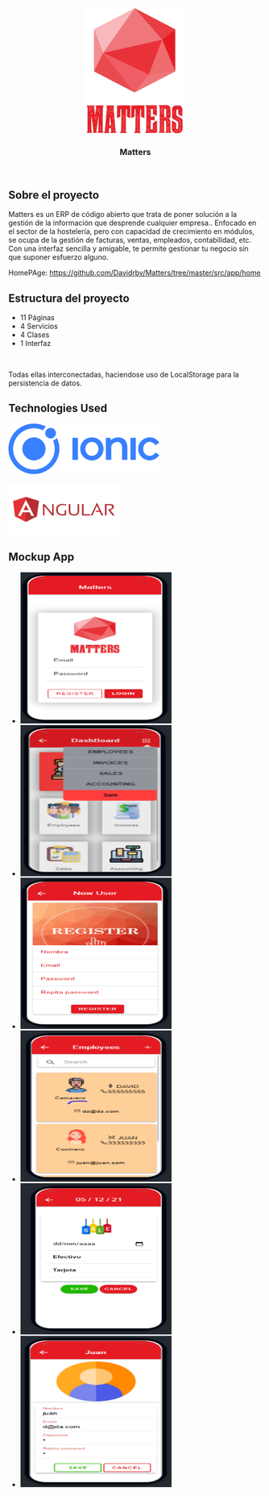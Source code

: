 <!-- LOGO PROYECTO -->
<br />
<p align="center">

  <img src="media/matters.png" alt="Logo" width="200" height="250">

  <h3 align="center">Matters</h3>
  
</p>

<br>

## Sobre el proyecto
Matters es un ERP de código abierto que trata de poner solución a la gestión de la
información que desprende cualquier empresa..
Enfocado en el sector de la hostelería, pero con capacidad de crecimiento en módulos,
se ocupa de la gestión de facturas, ventas, empleados, contabilidad, etc.
Con una interfaz sencilla y amigable, te permite gestionar tu negocio sin que suponer
esfuerzo alguno.

HomePAge: https://github.com/Davidrbv/Matters/tree/master/src/app/home

## Estructura del proyecto
<ul>
  <li>11 Páginas</li>
  <li>4 Servicios</li>
  <li>4 Clases</li>
  <li>1 Interfaz</li>
</ul>

<br>

Todas ellas interconectadas, haciendose uso de LocalStorage para la
persistencia de datos.

## Technologies Used
<a href="https://github.com/ionic-team/ionic-framework">
    <img src="media/ionic.png" alt="Logo" width="300" height="100">
</a>

<br>
<br>

<a href="https://github.com/angular/angular">
    <img src="media/logoAngular.png" alt="Logo" width="220" height="100">
</a>

## Mockup App
<ul>
  <li><img src="media/home.png" alt="Logo" width="300" height="300"></li>
  <li><img src="media/popover.png" alt="Logo" width="300" height="300"></li>
  <li><img src="media/registroMock.png" alt="Logo" width="300" height="300"></li>
  <li><img src="media/empleadosMock.png" alt="Logo" width="300" height="300"></li>
  <li><img src="media/registroVentas.png" alt="Logo" width="300" height="300"></li>
  <li><img src="media/ajustesUsuario.png" alt="Logo" width="300" height="300"></li>
</ul>







